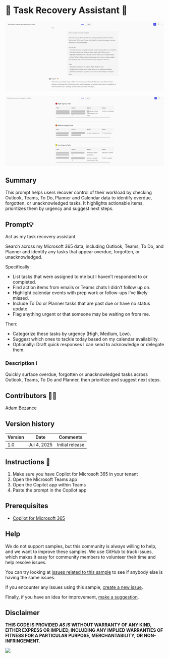 # 🚀 Task Recovery Assistant 📅

![Task Recovery Assistant](./assets/demo1.png)

![Task Recovery Assistant](./assets/demo2.png)

## Summary
This prompt helps users recover control of their workload by checking Outlook, Teams, To Do, Planner and Calendar data to identify overdue, forgotten, or unacknowledged tasks. It highlights actionable items, prioritizes them by urgency and suggest next steps.

## Prompt💡

Act as my task recovery assistant.

Search across my Microsoft 365 data, including Outlook, Teams, To Do, and Planner and identify any tasks that appear overdue, forgotten, or unacknowledged.

Specifically:
- List tasks that were assigned to me but I haven’t responded to or completed.
- Find action items from emails or Teams chats I didn’t follow up on.
- Highlight calendar events with prep work or follow-ups I’ve likely missed.
- Include To Do or Planner tasks that are past due or have no status update.
- Flag anything urgent or that someone may be waiting on from me.

Then:
- Categorize these tasks by urgency (High, Medium, Low).
- Suggest which ones to tackle today based on my calendar availability.
- Optionally: Draft quick responses I can send to acknowledge or delegate them.

### Description ℹ️
Quickly surface overdue, forgotten or unacknowledged tasks across Outlook, Teams, To Do and Planner, then prioritize and suggest next steps.


## Contributors 👨‍💻

[Adam Bezance](https://github.com/bezanca84)

## Version history

Version|Date|Comments
-------|----|--------
1.0|Jul 4, 2025|Initial release

## Instructions 📝

1. Make sure you have Copilot for Microsoft 365 in your tenant
2. Open the Microsoft Teams app
3. Open the Copilot app within Teams
4. Paste the prompt in the Copilot app


## Prerequisites

* [Copilot for Microsoft 365](https://developer.microsoft.com/microsoft-365/dev-program)

## Help

We do not support samples, but this community is always willing to help, and we want to improve these samples. We use GitHub to track issues, which makes it easy for  community members to volunteer their time and help resolve issues.

You can try looking at [issues related to this sample](https://github.com/pnp/copilot-prompts/issues?q=label%3A%22sample%3A%20YOUR-SAMPLE-NAME%22) to see if anybody else is having the same issues.

If you encounter any issues using this sample, [create a new issue](https://github.com/pnp/copilot-prompts/issues/new).

Finally, if you have an idea for improvement, [make a suggestion](https://github.com/pnp/copilot-prompts/issues/new).

## Disclaimer

**THIS CODE IS PROVIDED *AS IS* WITHOUT WARRANTY OF ANY KIND, EITHER EXPRESS OR IMPLIED, INCLUDING ANY IMPLIED WARRANTIES OF FITNESS FOR A PARTICULAR PURPOSE, MERCHANTABILITY, OR NON-INFRINGEMENT.**

![](https://m365-visitor-stats.azurewebsites.net/SamplesGallery/copilotprompts-m365-task-recovery-assistant)
